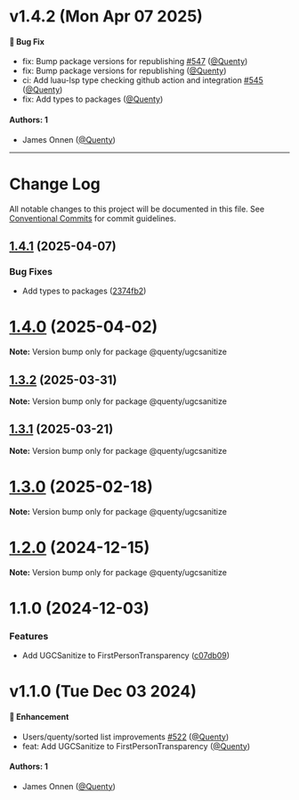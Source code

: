 # v1.4.2 (Mon Apr 07 2025)

#### 🐛 Bug Fix

- fix: Bump package versions for republishing [#547](https://github.com/Quenty/NevermoreEngine/pull/547) ([@Quenty](https://github.com/Quenty))
- fix: Bump package versions for republishing ([@Quenty](https://github.com/Quenty))
- ci: Add luau-lsp type checking github action and integration [#545](https://github.com/Quenty/NevermoreEngine/pull/545) ([@Quenty](https://github.com/Quenty))
- fix: Add types to packages ([@Quenty](https://github.com/Quenty))

#### Authors: 1

- James Onnen ([@Quenty](https://github.com/Quenty))

---

# Change Log

All notable changes to this project will be documented in this file.
See [Conventional Commits](https://conventionalcommits.org) for commit guidelines.

## [1.4.1](https://github.com/Quenty/NevermoreEngine/compare/@quenty/ugcsanitize@1.4.0...@quenty/ugcsanitize@1.4.1) (2025-04-07)


### Bug Fixes

* Add types to packages ([2374fb2](https://github.com/Quenty/NevermoreEngine/commit/2374fb2b043cfbe0e9b507b3316eec46a4e353a0))





# [1.4.0](https://github.com/Quenty/NevermoreEngine/compare/@quenty/ugcsanitize@1.3.2...@quenty/ugcsanitize@1.4.0) (2025-04-02)

**Note:** Version bump only for package @quenty/ugcsanitize





## [1.3.2](https://github.com/Quenty/NevermoreEngine/compare/@quenty/ugcsanitize@1.3.1...@quenty/ugcsanitize@1.3.2) (2025-03-31)

**Note:** Version bump only for package @quenty/ugcsanitize





## [1.3.1](https://github.com/Quenty/NevermoreEngine/compare/@quenty/ugcsanitize@1.3.0...@quenty/ugcsanitize@1.3.1) (2025-03-21)

**Note:** Version bump only for package @quenty/ugcsanitize





# [1.3.0](https://github.com/Quenty/NevermoreEngine/compare/@quenty/ugcsanitize@1.2.0...@quenty/ugcsanitize@1.3.0) (2025-02-18)

**Note:** Version bump only for package @quenty/ugcsanitize





# [1.2.0](https://github.com/Quenty/NevermoreEngine/compare/@quenty/ugcsanitize@1.1.0...@quenty/ugcsanitize@1.2.0) (2024-12-15)

**Note:** Version bump only for package @quenty/ugcsanitize





# 1.1.0 (2024-12-03)


### Features

* Add UGCSanitize to FirstPersonTransparency ([c07db09](https://github.com/Quenty/NevermoreEngine/commit/c07db0937e56055ead6cd4332e2fa19f4ab4259e))





# v1.1.0 (Tue Dec 03 2024)

#### 🚀 Enhancement

- Users/quenty/sorted list improvements [#522](https://github.com/Quenty/NevermoreEngine/pull/522) ([@Quenty](https://github.com/Quenty))
- feat: Add UGCSanitize to FirstPersonTransparency ([@Quenty](https://github.com/Quenty))

#### Authors: 1

- James Onnen ([@Quenty](https://github.com/Quenty))
